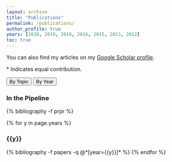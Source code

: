 ```yaml
---
layout: archive
title: "Publications"
permalink: /publications/
author_profile: true
years: [2020, 2019, 2018, 2016, 2015, 2013, 2012]
toc: true 
---
```


<p> 
You can also find my articles on my 
<a href= "{{site.data.profile.googlescholar}}" target="_blank"> Google Scholar profile</a>.  
</p> 
<p>
* Indicates equal contribution.
</p> 
<a href="/publications/bytopic/"><button type="button" class="btn" style="outline:none">By Topic </button></a> 
<a href="/publications/"><button type="button" class="btn" style="outline:none">By Year  </button></a> 

<h3  class="pubyear">In the Pipeline</h3>
{% bibliography -f prpr %}

{% for y in page.years %}
  <h3  id="{{y}}" class="pubyear">{{y}}</h3>
  {% bibliography -f papers -q @*[year={{y}}]* %}
{% endfor %}

